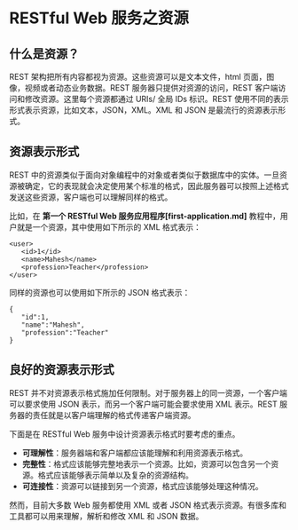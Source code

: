 # RESTful Web 服务之资源

## 什么是资源？

REST 架构把所有内容都视为资源。这些资源可以是文本文件，html 页面，图像，视频或者动态业务数据。REST 服务器只提供对资源的访问，REST 客户端访问和修改资源。这里每个资源都通过 URIs/ 全局 IDs 标识。REST 使用不同的表示形式表示资源，比如文本，JSON，XML。XML 和 JSON 是最流行的资源表示形式。

## 资源表示形式

REST 中的资源类似于面向对象编程中的对象或者类似于数据库中的实体。一旦资源被确定，它的表现就会决定使用某个标准的格式，因此服务器可以按照上述格式发送这些资源，客户端也可以理解同样的格式。

比如，在 __第一个 RESTful Web 服务应用程序[first-application.md]__ 教程中，用户就是一个资源，其中使用如下所示的 XML 格式表示：

```
<user>
   <id>1</id>
   <name>Mahesh</name>
   <profession>Teacher</profession>
</user>
```

同样的资源也可以使用如下所示的 JSON 格式表示：

```
{
   "id":1,
   "name":"Mahesh",
   "profession":"Teacher"
}
```

## 良好的资源表示形式

REST 并不对资源表示格式施加任何限制。对于服务器上的同一资源，一个客户端可以要求使用 JSON 表示，而另一个客户端可能会要求使用 XML 表示。REST 服务器的责任就是以客户端理解的格式传递客户端资源。

下面是在 RESTful Web 服务中设计资源表示格式时要考虑的重点。

- __可理解性__：服务器端和客户端都应该能理解和利用资源表示格式。
- __完整性__：格式应该能够完整地表示一个资源。比如，资源可以包含另一个资源。格式应该能够表示简单以及复杂的资源结构。
- __可连接性__：资源可以链接到另一个资源，格式应该能够处理这种情况。

然而，目前大多数 Web 服务都使用 XML 或者 JSON 格式表示资源。有很多库和工具都可以用来理解，解析和修改 XML 和 JSON 数据。